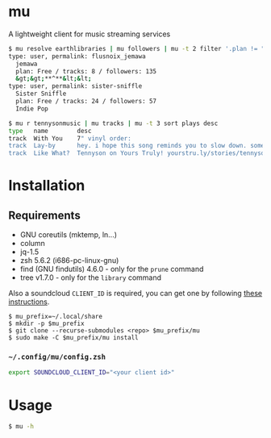 # mu

A lightweight client for music streaming services

```sh
$ mu resolve earthlibraries | mu followers | mu -t 2 filter '.plan != "Pro"' | mu describe
type: user, permalink: flusnoix_jemawa
  jemawa
  plan: Free / tracks: 8 / followers: 135
  &gt;&gt;**^**&lt;&lt;
type: user, permalink: sister-sniffle
  Sister Sniffle
  plan: Free / tracks: 24 / followers: 57
  Indie Pop
```

```sh
$ mu r tennysonmusic | mu tracks | mu -t 3 sort plays desc
type   name        desc
track  With You    7" vinyl order:
track  Lay-by      hey. i hope this song reminds you to slow down. sometimes the dark can be beauti
track  Like What?  Tennyson on Yours Truly! yourstru.ly/stories/tennyson
```

# Installation

## Requirements

+ GNU coreutils (mktemp, ln...)
+ column
+ jq-1.5
+ zsh 5.6.2 (i686-pc-linux-gnu)
+ find (GNU findutils) 4.6.0 - only for the `prune` command
+ tree v1.7.0 - only for the `library` command

Also a soundcloud `CLIENT_ID` is required, you can get one by following [these
instructions](https://github.com/Soundnode/soundnode-app#configuration).

```
$ mu_prefix=~/.local/share
$ mkdir -p $mu_prefix
$ git clone --recurse-submodules <repo> $mu_prefix/mu
$ sudo make -C $mu_prefix/mu install
```

### `~/.config/mu/config.zsh`

```zsh
export SOUNDCLOUD_CLIENT_ID="<your client id>"
```

# Usage

```zsh
$ mu -h
```
